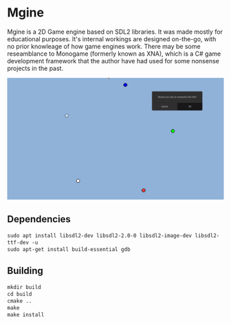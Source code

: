 # Mgine 
Mgine is a 2D Game engine based on SDL2 libraries. It was made mostly for educational purposes. It's internal workings are 
designed on-the-go, with no prior knowleage of how game engines work. There may be some reseamblance to Monogame (formerly known as XNA), 
which is a C# game development framework that the author have had used for some nonsense projects in the past.

![](./content/mGine.gif)

## Dependencies
```
sudo apt install libsdl2-dev libsdl2-2.0-0 libsdl2-image-dev libsdl2-ttf-dev -u
sudo apt-get install build-essential gdb
```

## Building 
```
mkdir build
cd build
cmake ..
make
make install
```